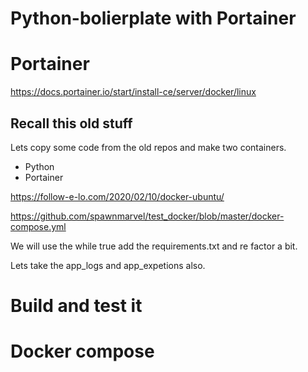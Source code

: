 # Python-bolierplate with Portainer

# Portainer

https://docs.portainer.io/start/install-ce/server/docker/linux


## Recall this old stuff

Lets copy some code from the old repos and make two containers.

* Python
* Portainer

https://follow-e-lo.com/2020/02/10/docker-ubuntu/

https://github.com/spawnmarvel/test_docker/blob/master/docker-compose.yml

We will use the while true add the requirements.txt and re factor a bit.

Lets take the app_logs and app_expetions also.

# Build and test it

# Docker compose




